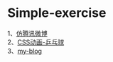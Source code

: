 # Simple-exercise
1、<a href="https://54fairyl.github.io/Simple-exercise/microblog/html/index.html">仿腾讯微博</a><br>
2、<a href="https://54fairyl.github.io/Simple-exercise/%E7%BA%AFCSS%E5%AE%9E%E7%8E%B0%E4%B9%92%E4%B9%93%E7%90%83/index.html">CSS动画-乒乓球</a><br>
3、<a href="https://github.com/54FAIRYL/Simple-exercise/tree/master/my-blog1">my-blog
